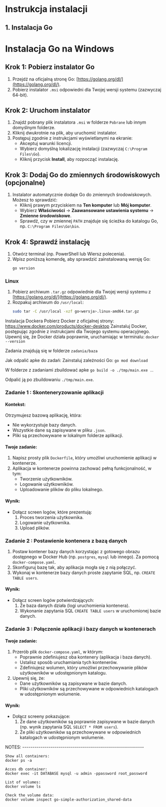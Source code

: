 
# Instrukcja instalacji

## 1. Instalacja Go
# Instalacja Go na Windows

## Krok 1: Pobierz instalator Go
1. Przejdź na oficjalną stronę Go: [https://golang.org/dl/](https://golang.org/dl/).
2. Pobierz instalator `.msi` odpowiedni dla Twojej wersji systemu (zazwyczaj 64-bit).

## Krok 2: Uruchom instalator
1. Znajdź pobrany plik instalatora `.msi` w folderze `Pobrane` lub innym domyślnym folderze.
2. Kliknij dwukrotnie na plik, aby uruchomić instalator.
3. Postępuj zgodnie z instrukcjami wyświetlanymi na ekranie:
   - Akceptuj warunki licencji.
   - Wybierz domyślną lokalizację instalacji (zazwyczaj `C:\Program Files\Go`).
   - Kliknij przycisk **Install**, aby rozpocząć instalację.

## Krok 3: Dodaj Go do zmiennych środowiskowych (opcjonalne)
1. Instalator automatycznie dodaje Go do zmiennych środowiskowych. Możesz to sprawdzić:
   - Kliknij prawym przyciskiem na **Ten komputer** lub **Mój komputer**.
   - Wybierz **Właściwości** → **Zaawansowane ustawienia systemu** → **Zmienne środowiskowe**.
   - Sprawdź, czy w zmiennej `PATH` znajduje się ścieżka do katalogu Go, np. `C:\Program Files\Go\bin`.

## Krok 4: Sprawdź instalację
1. Otwórz terminal (np. PowerShell lub Wiersz polecenia).
2. Wpisz poniższą komendę, aby sprawdzić zainstalowaną wersję Go:
   ```bash
   go version


### Linux
1. Pobierz archiwum `.tar.gz` odpowiednie dla Twojej wersji systemu z [https://golang.org/dl/](https://golang.org/dl/).
2. Rozpakuj archiwum do `/usr/local`:
   ```bash
   sudo tar -C /usr/local -xzf go<wersja>.linux-amd64.tar.gz


 Instalacja Dockera
Pobierz Docker z oficjalnej strony: https://www.docker.com/products/docker-desktop
Zainstaluj Docker, postępując zgodnie z instrukcjami dla Twojego systemu operacyjnego.
Upewnij się, że Docker działa poprawnie, uruchamiając w terminalu:
`docker --version`



Zadania znajdują się w folderze `zadania/baza`

Jak odpalić apke do zadań:
Zainstaluj zależności Go:
`go mod download`

W folderze z zadaniami zbuildować apke
`go build -o ./tmp/main.exe .`.

Odpalić ją po zbuildowaniu 
`./tmp/main.exe`.


### Zadanie 1 : Skonteneryzowanie aplikacji

#### Kontekst:
Otrzymujesz bazową aplikację, która:
- Nie wykorzystuje bazy danych.
- Wszystkie dane są zapisywane w pliku `.json`.
- Pliki są przechowywane w lokalnym folderze aplikacji.


#### Twoje zadanie:
1. Napisz prosty plik `Dockerfile`, który umożliwi uruchomienie aplikacji w kontenerze.
2. Aplikacja w kontenerze powinna zachować pełną funkcjonalność, w tym:
   - Tworzenie użytkowników.
   - Logowanie użytkowników.
   - Uploadowanie plików do pliku lokalnego.

#### Wynik:
- Dołącz screen logów, które prezentują:
  1. Proces tworzenia użytkownika.
  2. Logowanie użytkownika.
  3. Upload plików.


### Zadanie 2 : Postawienie kontenera z bazą danych

1. Postaw kontener bazy danych korzystając z gotowego obrazu dostępnego w Docker Hub (np. `postgres`, `mysql` lub innego). Za pomocą `docker-compose.yaml`.
2. Skonfiguruj bazę tak, aby aplikacja mogła się z nią połączyć.
3. Wykonaj w kontenerze bazy danych proste zapytanie SQL, np. `CREATE TABLE users`.

#### Wynik:
- Dołącz screen logów potwierdzających:
  1. Że baza danych działa (logi uruchomienia kontenera).
  2. Wykonanie zapytania SQL `CREATE TABLE users` w uruchomionej bazie danych.


### Zadanie 3 : Połączenie aplikacji i bazy danych w kontenerach

#### Twoje zadanie:
1. Przerób plik `docker-compose.yaml`, w którym:
   - Poprawnie zdefiniujesz oba kontenery (aplikacja i baza danych).
   - Ustalisz sposób uruchamiania tych kontenerów.
   - Zdefiniujesz wolumen, który umożliwi przechowywanie plików użytkowników w udostępnionym katalogu.
2. Upewnij się, że:
   - Dane użytkowników są zapisywane w bazie danych.
   - Pliki użytkowników są przechowywane w odpowiednich katalogach w udostępnionym wolumenie.

#### Wynik:
- Dołącz screeny pokazujące:
  1. Że dane użytkowników są poprawnie zapisywane w bazie danych (np. wynik zapytania SQL `SELECT * FROM users`).
  2. Że pliki użytkowników są przechowywane w odpowiednich katalogach w udostępnionym wolumenie.




NOTES: -------------------------------------------------------------

    Show all containers:
    docker ps -a

    Acces db container:
    docker exec -it DATABASE mysql -u admin -ppassword root_password

    List of volumes:
    docker volume ls

    Check the volume data:
    docker volume inspect go-simple-authorization_shared-data
